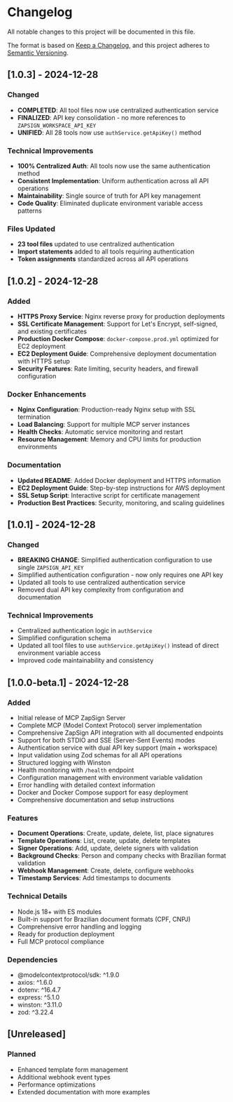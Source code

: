 # Changelog

All notable changes to this project will be documented in this file.

The format is based on [Keep a Changelog](https://keepachangelog.com/en/1.0.0/),
and this project adheres to [Semantic Versioning](https://semver.org/spec/v2.0.0.html).

## [1.0.3] - 2024-12-28

### Changed
- **COMPLETED**: All tool files now use centralized authentication service
- **FINALIZED**: API key consolidation - no more references to `ZAPSIGN_WORKSPACE_API_KEY`
- **UNIFIED**: All 28 tools now use `authService.getApiKey()` method

### Technical Improvements
- **100% Centralized Auth**: All tools now use the same authentication method
- **Consistent Implementation**: Uniform authentication across all API operations
- **Maintainability**: Single source of truth for API key management
- **Code Quality**: Eliminated duplicate environment variable access patterns

### Files Updated
- **23 tool files** updated to use centralized authentication
- **Import statements** added to all tools requiring authentication
- **Token assignments** standardized across all API operations

## [1.0.2] - 2024-12-28

### Added
- **HTTPS Proxy Service**: Nginx reverse proxy for production deployments
- **SSL Certificate Management**: Support for Let's Encrypt, self-signed, and existing certificates
- **Production Docker Compose**: `docker-compose.prod.yml` optimized for EC2 deployment
- **EC2 Deployment Guide**: Comprehensive deployment documentation with HTTPS setup
- **Security Features**: Rate limiting, security headers, and firewall configuration

### Docker Enhancements
- **Nginx Configuration**: Production-ready Nginx setup with SSL termination
- **Load Balancing**: Support for multiple MCP server instances
- **Health Checks**: Automatic service monitoring and restart
- **Resource Management**: Memory and CPU limits for production environments

### Documentation
- **Updated README**: Added Docker deployment and HTTPS information
- **EC2 Deployment Guide**: Step-by-step instructions for AWS deployment
- **SSL Setup Script**: Interactive script for certificate management
- **Production Best Practices**: Security, monitoring, and scaling guidelines

## [1.0.1] - 2024-12-28

### Changed
- **BREAKING CHANGE**: Simplified authentication configuration to use single `ZAPSIGN_API_KEY`
- Simplified authentication configuration - now only requires one API key
- Updated all tools to use centralized authentication service
- Removed dual API key complexity from configuration and documentation

### Technical Improvements
- Centralized authentication logic in `authService`
- Simplified configuration schema
- Updated all tool files to use `authService.getApiKey()` instead of direct environment variable access
- Improved code maintainability and consistency

## [1.0.0-beta.1] - 2024-12-28

### Added
- Initial release of MCP ZapSign Server
- Complete MCP (Model Context Protocol) server implementation
- Comprehensive ZapSign API integration with all documented endpoints
- Support for both STDIO and SSE (Server-Sent Events) modes
- Authentication service with dual API key support (main + workspace)
- Input validation using Zod schemas for all API operations
- Structured logging with Winston
- Health monitoring with `/health` endpoint
- Configuration management with environment variable validation
- Error handling with detailed context information
- Docker and Docker Compose support for easy deployment
- Comprehensive documentation and setup instructions

### Features
- **Document Operations**: Create, update, delete, list, place signatures
- **Template Operations**: List, create, update, delete templates
- **Signer Operations**: Add, update, delete signers with validation
- **Background Checks**: Person and company checks with Brazilian format validation
- **Webhook Management**: Create, delete, configure webhooks
- **Timestamp Services**: Add timestamps to documents

### Technical Details
- Node.js 18+ with ES modules
- Built-in support for Brazilian document formats (CPF, CNPJ)
- Comprehensive error handling and logging
- Ready for production deployment
- Full MCP protocol compliance

### Dependencies
- @modelcontextprotocol/sdk: ^1.9.0
- axios: ^1.6.0
- dotenv: ^16.4.7
- express: ^5.1.0
- winston: ^3.11.0
- zod: ^3.22.4

## [Unreleased]

### Planned
- Enhanced template form management
- Additional webhook event types
- Performance optimizations
- Extended documentation with more examples
